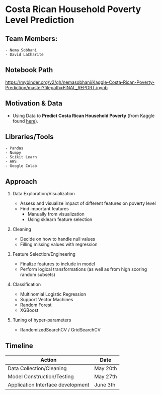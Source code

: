 # Costa Rican Household Poverty Level Prediction

## Team Members:
    - Nema Sobhani
    - David LaCharite

## Notebook Path

https://mybinder.org/v2/gh/nemasobhani/Kaggle-Costa-Rican-Poverty-Prediction/master?filepath=FINAL_REPORT.ipynb

## Motivation & Data
  - Using Data to **Predict Costa Rican Household Poverty** (from Kaggle found [here](https://www.kaggle.com/c/costa-rican-household-poverty-prediction)).

## Libraries/Tools
    - Pandas
    - Numpy
    - Scikit Learn
    - AWS
    - Google Colab

## Approach

1.  Data Exploration/Visualization
    -  Assess and visualize impact of different features on poverty level
    -  Find important features
        -  Manually from visualization
        -  Using sklearn feature selection

2.  Cleaning
    -  Decide on how to handle null values
    -  Filling missing values with regression
    
3.  Feature Selection/Engineering
    -  Finalize features to include in model
    -  Perform logical transformations (as well as from high scoring random subsets)
    
4.  Classification
    -  Multinomial Logistic Regression 
    -  Support Vector Machines
    -  Random Forest
    -  XGBoost
    
5.  Tuning of hyper-parameters
    -  RandomizedSearchCV / GridSearchCV


## Timeline

Action | Date
--- | --- 
Data Collection/Cleaning | May 20th
Model Construction/Testing | May 27th
Application Interface development | June 3th
